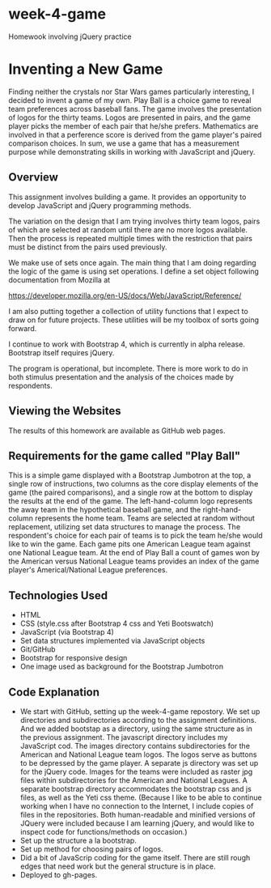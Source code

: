 # week-4-game
Homewook involving jQuery practice

# Inventing a New Game
Finding neither the crystals nor Star Wars games particularly interesting, I decided to invent a game of my own. Play Ball is a choice game to reveal team preferences across baseball fans. The game involves the presentation of logos for the thirty teams. Logos are presented in pairs, and the game player picks the member of each pair that he/she prefers. Mathematics are involved in that a perference score is derived from the game player's paired comparison choices. In sum, we use a game that has a measurement purpose while demonstrating skills in working with JavaScript and jQuery.


## Overview
This assignment involves building a game. It provides an opportunity to develop JavaScript and jQuery programming methods.  

The variation on the design that I am trying involves thirty team logos, pairs of which are selected at random until there are no more logos available. Then the process is repeated multiple times with the restriction that pairs must be distinct from the pairs used previously.

We make use of sets once again. The main thing that I am doing regarding the logic of the game is using set operations. I define a set object following documentation from
Mozilla at

https://developer.mozilla.org/en-US/docs/Web/JavaScript/Reference/

I am also putting together a collection of utility functions that I expect to draw on for future projects. These utilities will be my toolbox of sorts going forward. 

I continue to work with Bootstrap 4, which is currently in alpha release. Bootstrap itself requires jQuery.

The program is operational, but incomplete. There is more work to do in both stimulus presentation and the analysis of the choices made by respondents.


## Viewing the Websites

The results of this homework are available as GitHub web pages.


## Requirements for the game called "Play Ball"

This is a simple game displayed with a Bootstrap Jumbotron at the top, a single row of instructions, two columns as the core display elements of the game (the paired comparisons), and a single row at the bottom to display the results at the end of the game. The left-hand-column logo represents the away team in the hypothetical baseball game, and the right-hand-column represents the home team. Teams are selected at random without replacement, utilizing set data structures to manage the process. The respondent's choice for each pair of teams is to pick the team he/she would like to win the game. Each game pits one American League team against one National League team. At the end of Play Ball a count of games won by the American versus National League teams provides an index of the game player's Americal/National League preferences. 


## Technologies Used

- HTML
- CSS (style.css after Bootstrap 4 css and Yeti Bootswatch)
- JavaScript (via Bootstrap 4) 
- Set data structures implemented via JavaScript objects
- Git/GitHub
- Bootstrap for responsive design
- One image used as background for the Bootstrap Jumbotron


## Code Explanation

- We start with GitHub, setting up the week-4-game repostory. We set up directories and subdirectories according to the assignment definitions. And we added bootstap as a directory, using the same structure as in the previous assignment. The javascript directory includes my JavaScript cod. The images directory contains subdirectories for the American and National League team logos. The logos serve as buttons to be depressed by the game player. A separate js directory was set up for the jQuery code. Images for the teams were included as raster jpg files within subdirectories for the American and National Leagues. A separate bootstrap directory accommodates the bootstrap css and js files, as well as the Yeti css theme. (Because I like to be able to continue working when I have no connection to the Internet, I include copies of files in the repositories. Both human-readable and minified versions of JQuery were included because I am learning jQuery, and would like to inspect code for functions/methods on occasion.) 
- Set up the structure a la bootstrap.
- Set up method for choosing pairs of logos.
- Did a bit of JavaScrip coding for the game itself. There are still rough edges that need work but the general structure is in place.
- Deployed to gh-pages.

